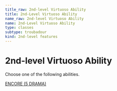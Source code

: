 ```yaml
---
title_raw: 2nd-level Virtuoso Ability
title: 2nd-Level Virtuoso Ability
name_raw: 2nd-level Virtuoso Ability
name: 2nd-Level Virtuoso Ability
type: classes
subtype: troubadour
kind: 2nd-level features
---
```


# 2nd-level Virtuoso Ability

Choose one of the following abilities.

[ENCORE (5 DRAMA)](./Encore.md)
